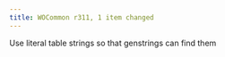 ```yaml
---
title: WOCommon r311, 1 item changed
---
```


Use literal table strings so that genstrings can find them
